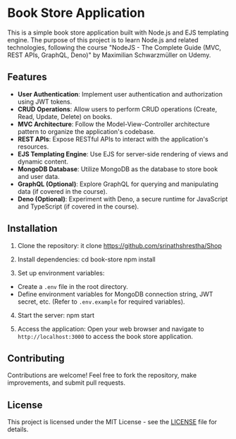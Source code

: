 # Book Store Application

This is a simple book store application built with Node.js and EJS templating engine. The purpose of this project is to learn Node.js and related technologies, following the course "NodeJS - The Complete Guide (MVC, REST APIs, GraphQL, Deno)" by Maximilian Schwarzmüller on Udemy.

## Features

- **User Authentication**: Implement user authentication and authorization using JWT tokens.
- **CRUD Operations**: Allow users to perform CRUD operations (Create, Read, Update, Delete) on books.
- **MVC Architecture**: Follow the Model-View-Controller architecture pattern to organize the application's codebase.
- **REST APIs**: Expose RESTful APIs to interact with the application's resources.
- **EJS Templating Engine**: Use EJS for server-side rendering of views and dynamic content.
- **MongoDB Database**: Utilize MongoDB as the database to store book and user data.
- **GraphQL (Optional)**: Explore GraphQL for querying and manipulating data (if covered in the course).
- **Deno (Optional)**: Experiment with Deno, a secure runtime for JavaScript and TypeScript (if covered in the course).

## Installation

1. Clone the repository:
it clone https://github.com/srinathshrestha/Shop

3. Install dependencies:
cd book-store
npm install


3. Set up environment variables:
- Create a `.env` file in the root directory.
- Define environment variables for MongoDB connection string, JWT secret, etc. (Refer to `.env.example` for required variables).

4. Start the server:
npm start

5. Access the application:
Open your web browser and navigate to `http://localhost:3000` to access the book store application.

## Contributing

Contributions are welcome! Feel free to fork the repository, make improvements, and submit pull requests.

## License

This project is licensed under the MIT License - see the [LICENSE](LICENSE) file for details.
